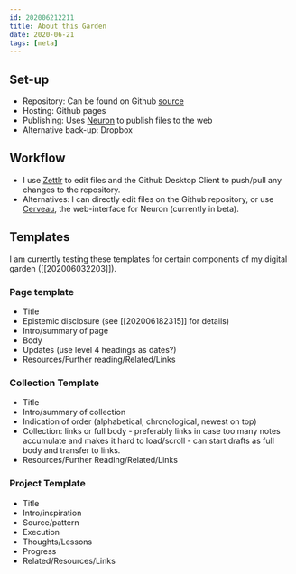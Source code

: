 ```yaml
---
id: 202006212211
title: About this Garden
date: 2020-06-21
tags: [meta]
---
```


## Set-up
- Repository: Can be found on Github [source](https://github.com/EyebrowHairs/eyebrowhairs.zettel.page)
- Hosting: Github pages
- Publishing: Uses [Neuron](https://neuron.zettel.page/) to publish files to the web
- Alternative back-up: Dropbox

## Workflow
- I use [Zettlr](https://www.zettlr.com/) to edit files and the Github Desktop Client to push/pull any changes to the repository.
- Alternatives: I can directly edit files on the Github repository, or use [Cerveau](http://www.cerveau.app/), the web-interface for Neuron (currently in beta).

## Templates
I am currently testing these templates for certain components of my digital garden ([[202006032203]]).

### Page template
- Title
- Epistemic disclosure (see [[202006182315]] for details)
- Intro/summary of page
- Body
- Updates (use level 4 headings as dates?)
- Resources/Further reading/Related/Links

### Collection Template
- Title
- Intro/summary of collection
- Indication of order (alphabetical, chronological, newest on top)
- Collection: links or full body - preferably links in case too many notes accumulate and makes it hard to load/scroll - can start drafts as full body and transfer to links.
- Resources/Further Reading/Related/Links

### Project Template
- Title
- Intro/inspiration
- Source/pattern
- Execution
- Thoughts/Lessons
- Progress
- Related/Resources/Links
